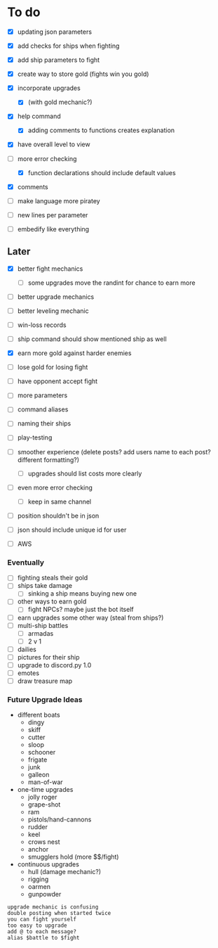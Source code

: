 # To do
- [x] updating json parameters
- [x] add checks for ships when fighting
- [x] add ship parameters to fight
- [x] create way to store gold (fights win you gold)
- [x] incorporate upgrades 
    - [x] (with gold mechanic?)
- [x] help command
    - [x] adding comments to functions creates explanation
- [x] have overall level to view
- [ ] more error checking
    - [x] function declarations should include default values 
- [x] comments
- [ ] make language more piratey
- [ ] new lines per parameter
- [ ] embedify like everything 


## Later
- [x] better fight mechanics
    - [ ] some upgrades move the randint for chance to earn more
- [ ] better upgrade mechanics
- [ ] better leveling mechanic
- [ ] win-loss records
- [ ] ship command should show mentioned ship as well
- [x] earn more gold against harder enemies
- [ ] lose gold for losing fight
- [ ] have opponent accept fight
- [ ] more parameters
- [ ] command aliases
- [ ] naming their ships
- [ ] play-testing
- [ ] smoother experience (delete posts? add users name to each post? different formatting?)
    - [ ] upgrades should list costs more clearly
- [ ] even more error checking
    - [ ] keep in same channel
- [ ] position shouldn't be in json
- [ ] json should include unique id for user
- [ ] AWS


### Eventually
- [ ] fighting steals their gold
- [ ] ships take damage
    - [ ] sinking a ship means buying new one
- [ ] other ways to earn gold
    - [ ] fight NPCs? maybe just the bot itself
- [ ] earn upgrades some other way (steal from ships?)
- [ ] multi-ship battles
    - [ ] armadas
    - [ ] 2 v 1
- [ ] dailies
- [ ] pictures for their ship
- [ ] upgrade to discord.py 1.0
- [ ] emotes
- [ ] draw treasure map

### Future Upgrade Ideas
- different boats
    - dingy
    - skiff
    - cutter
    - sloop
    - schooner
    - frigate
    - junk
    - galleon
    - man-of-war
- one-time upgrades
    - jolly roger
    - grape-shot
    - ram
    - pistols/hand-cannons
    - rudder
    - keel
    - crows nest
    - anchor
    - smugglers hold (more $$/fight)
- continuous upgrades
    - hull (damage mechanic?)
    - rigging
    - oarmen
    - gunpowder
    
 ```
upgrade mechanic is confusing
double posting when started twice
you can fight yourself
too easy to upgrade
add @ to each message?
alias $battle to $fight

```